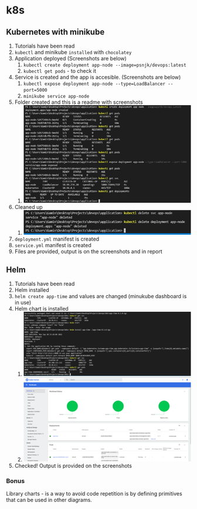 # k8s
## Kubernetes with minikube

1. Tutorials have been read
2. ```kubectl``` and minikube ```installed``` with ```chocolatey```
3. Application deployed (Screenshots are below)
   1. ```kubectl create deployment app-node --image=psnjk/devops:latest```
   2. ```kubectl get pods``` - to check it
4. Service is created and the app is accesible. (Screenshots are below)
   1. ```kubectl expose deployment app-node --type=LoadBalancer --port=5000```
   2. ```minikube service app-node```
5. Folder created and this is a readme with screenshots
   1. ![deploy](screenshots/dep_pod_svc.png)
6. Cleaned up
   1. ![clean](screenshots/deleted.png)
7. ```deployment.yml``` manifest is created
8. ```service.yml``` manifest is created
9. Files are provided, output is on the screenshots and in report

## Helm
1. Tutorials have been read
2. Helm installed
3. ```helm create app-time``` and values are changed (minukube dashboard is in use)
4. Helm chart is installed 
   1. ![helm](screenshots/helm_svc.png)
   2. ![dash](screenshots/dash_mini.png)
5. Checked! Output is provided on the screenshots

### Bonus
Library charts - is a way to avoid code repetition is by defining primitives that can be used in other diagrams.